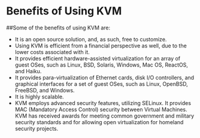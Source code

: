 # Benefits of Using KVM

##Some of the benefits of using KVM are:

- It is an open source solution, and, as such, free to customize.
- Using KVM is efficient from a financial perspective as well, due to the lower costs associated with it.
- It provides efficient hardware-assisted virtualization for an array of guest OSes, such as Linux, BSD, Solaris, Windows, Mac OS, ReactOS, and Haiku.
- It provides para-virtualization of Ethernet cards, disk I/O controllers, and graphical interfaces for a set of guest OSes, such as Linux, OpenBSD, FreeBSD, and Windows.
- It is highly scalable.
- KVM employs advanced security features, utilizing SELinux. It provides MAC (Mandatory Access Control) security between Virtual Machines. KVM has received awards for meeting common government and military security standards and for allowing open virtualization for homeland security projects.
